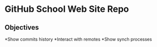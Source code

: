 # GitHub School Web Site Repo

## Objectives
*Show commits history
*Interact with remotes
*Show synch processes


